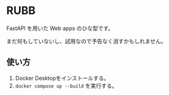 # RUBB

FastAPI を用いた Web apps のひな型です。

まだ何もしていないし、試用なので予告なく消すかもしれません。

## 使い方
1. Docker Desktopをインストールする。
2. `docker compose up --build` を実行する。